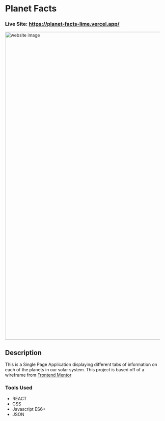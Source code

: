 # Planet Facts

### Live Site: https://planet-facts-lime.vercel.app/

<img width="1000" alt="website image" src="https://i.ibb.co/qWrRrfH/qwd.png">


## Description

This is a Single Page Application displaying different tabs of information on each of the planets in our solar system. This project is based off of a wireframe from <a href="https://www.frontendmentor.io/challenges/planets-fact-site-gazqN8w_f" target="_blank">Frontend Mentor</a>

### Tools Used

* REACT
* CSS
* Javascript ES6+
* JSON
